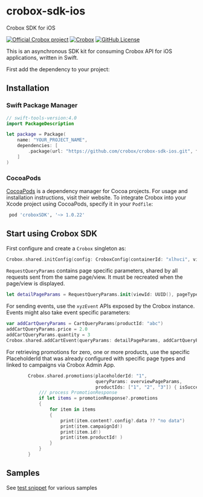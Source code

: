 
# crobox-sdk-ios
Crobox SDK for iOS

[![Official Crobox project](https://img.shields.io/badge/project-official-green.svg?colorA=303033&colorB=ff8a2c&label=Crobox)](https://crobox.com/)
[![Crobox](https://img.shields.io/badge/Crobox-ios-white)](http://docs.crobox.com)
[![GitHub License](https://img.shields.io/badge/license-MIT-blue.svg?style=flat)](http://www.apache.org/licenses/LICENSE-2.0)

This is an asynchronous SDK kit for consuming Crobox API for iOS applications, written in Swift.

First add the dependency to your project:


## Installation

### Swift Package Manager

```swift
// swift-tools-version:4.0
import PackageDescription

let package = Package(
    name: "YOUR_PROJECT_NAME",
    dependencies: [
        .package(url: "https://github.com/crobox/crobox-sdk-ios.git", from: "1.0.22"),
    ]
)
```

### CocoaPods

[CocoaPods](https://cocoapods.org) is a dependency manager for Cocoa projects. For usage and installation instructions, visit their website.
 To integrate Crobox into your Xcode project using CocoaPods, specify it in your `Podfile`:

```ruby
 pod 'croboxSDK', '~> 1.0.22'
```

## Start using Crobox SDK

First configure and create a `Crobox` singleton as:

```swift
Crobox.shared.initConfig(config: CroboxConfig(containerId: "xlhvci", visitorId: UUID.init(), localeCode: .en_US))
```

`RequestQueryParams` contains page specific parameters, shared by all requests sent from the same page/view.
It must be recreated when the page/view is displayed.
```swift
let detailPageParams = RequestQueryParams.init(viewId: UUID(), pageType : .PageDetail, customProperties: ["test":"test"])
```

For sending events, use the `xyzEvent` APIs exposed by the Crobox instance.
Events might also take event specific parameters:

```swift
var addCartQueryParams = CartQueryParams(productId: "abc")
addCartQueryParams.price = 2.0
addCartQueryParams.quantity = 3
Crobox.shared.addCartEvent(queryParams: detailPageParams, addCartQueryParams: addCartQueryParams)
```

For retrieving promotions for zero, one or more products, use the specific PlaceholderId that was already configured with specific page types and linked to campaigns via Crobox Admin App.

```swift
        Crobox.shared.promotions(placeholderId: "1",
                                 queryParams: overviewPageParams,
                                 productIds: ["1", "2", "3"]) { isSuccess, promotionResponse in
            /// process PromotionResponse
            if let items = promotionResponse?.promotions
            {
                for item in items
                {
                    print(item.content?.config?.data ?? "no data")
                    print(item.campaignId!)
                    print(item.id!)
                    print(item.productId! )
                }
            }
        }

```

## Samples

See [test snippet](app/app/ViewController.swift) for various samples

